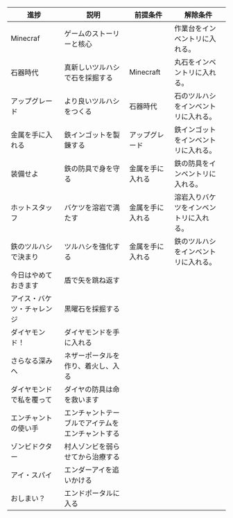 
| 進捗                       | 説明                                              | 前提条件         | 解除条件                               |
|----------------------------|---------------------------------------------------|------------------|----------------------------------------|
| Minecraf                   | ゲームのストーリーと核心                          |                  | 作業台をインベントリに入れる。         |
| 石器時代                   | 真新しいツルハシで石を採掘する                    | Minecraft        | 丸石をインベントリに入れる。           |
| アップグレード             | より良いツルハシをつくる                          | 石器時代         | 石のツルハシをインベントリに入れる。   |
| 金属を手に入れる           | 鉄インゴットを製錬する                            | アップグレード   | 鉄インゴットをインベントリに入れる。   |
| 装備せよ                   | 鉄の防具で身を守る                                | 金属を手に入れる | 鉄の防具をインベントリに入れる。       |
| ホットスタッフ             | バケツを溶岩で満たす                              | 金属を手に入れる | 溶岩入りバケツをインベントリに入れる。 |
| 鉄のツルハシで決まり       | ツルハシを強化する                                | 金属を手に入れる | 鉄のツルハシをインベントリに入れる。   |
| 今日はやめておきます       | 盾で矢を跳ね返す                                  |                  |                                        |
| アイス・バケツ・チャレンジ | 黒曜石を採掘する                                  |                  |                                        |
| ダイヤモンド！             | ダイヤモンドを手に入れる                          |                  |                                        |
| さらなる深みへ             | ネザーポータルを作り、着火し、入る                |                  |                                        |
| ダイヤモンドで私を覆って   | ダイヤの防具は命を救います                        |                  |                                        |
| エンチャントの使い手       | エンチャントテーブルでアイテムを エンチャントする |                  |                                        |
| ゾンビドクター             | 村人ゾンビを弱らせてから治療する                  |                  |                                        |
| アイ・スパイ               | エンダーアイを追いかける                          |                  |                                        |
| おしまい？                 | エンドポータルに入る                              |                  |                                        |
